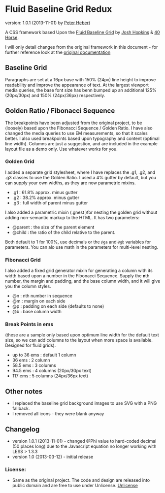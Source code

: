 # Fluid Baseline Grid Redux
version: 1.0.1 (2013-11-01)
by [Peter Hebert](http://peterhebert.com)

A CSS framework based Upon the [Fluid Baseline Grid](http://fluidbaselinegrid.com/) by [Josh Hopkins](http://twitter.com/thedayhascome) & [40 Horse](http://40horse.com/).

I will only detail changes from the original framework in this document - for further reference look at the [original documentation](http://fluidbaselinegrid.com/)

## Baseline Grid
Paragraphs are set at a 16px base with 150% (24px) line height to improve readability and improve the appearance of text. At the largest viewport media queries, the base font size has benn bumped up an additional 125% (20px/30px) and 150% (24px/36px) respectively.

## Golden Ratio / Fibonacci  Sequence
The breakpoints have been adjusted from the original project, to be (loosely) based upon the Fibonacci  Sequence / Golden Ratio. I have also changed the media queries to use EM measurements, so that it scales better. I also used breakpoints based upon typography and content (optimal line width). Columns are just a suggestion, and are included in the example layout file as a demo only. Use whatever works for you.

### Golden Grid
I added a separate grid stylesheet, where I have replaces the .g1, .g2, and .g3 classes to use the Golden Ratio. I used a 4% gutter by default, but you can supply your own widths, as they are now parametric mixins.

* .g1 : 61.8% approx. minus gutter
* .g2 : 38.2% approx. minus gutter
* .g3 : full width of parent minus gutter

I also added a parametric mixin (.gnest )for nesting the golden grid without adding non-semantic markup to the HTML. It has two parameters:

* @parent : the size of the parent element
* @child : the ratio of the child relative to the parent.

Both default to 1 for 100%, use decimals or the `@ga` and `@gb` variables for parameters. You can alo use math in the parameters for multi-level nesting.

### Fibonacci  Grid
I also added a fixed grid generator mixin for generating a column with its width based upon a number in the Fibonacci Sequence. Supply the **n**th number, the margin and padding, and the base column width, and it will give you the column styles.

* @n : nth number in sequence
* @m : margin on each side
* @p : padding on each side (defaults to none)
* @b : base column width


### Break Points in ems
(these are a sample only based upon optimum line width for the default text size, so we can add columns to the layout when more space is available. Designed for fluid grids).

* up to 36 ems : default 1 column
* 36 ems : 2 column
* 58.5 ems : 3 columns
* 94.5 ems : 4 columns (20px/30px text)
* 117 ems : 5 columns (24px/36px text)

## Other notes
* I replaced the baseline grid background images to use SVG with a PNG fallback.
* I removed all icons - they were blank anyway

## Changelog
* version 1.0.1 (2013-11-01) - changed @Phi value to hard-coded decimal (50 places long) due to the Javascript equation no longer working with LESS > 1.3.3
* version 1.0 (2013-03-12) - initial release

### License:
* Same as the original project. The code and design are released into public domain and are free to use under Unlicense. [Unlicense](http://unlicense.org)
